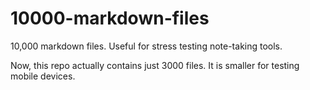 # 10000-markdown-files
10,000 markdown files. Useful for stress testing note-taking tools.

Now, this repo actually contains just 3000 files. It is smaller for testing mobile devices.